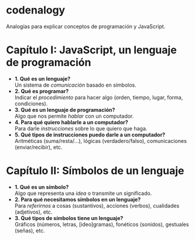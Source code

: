 codenalogy
==========

Analogías para explicar conceptos de programación y JavaScript.

# Capítulo I: JavaScript, un lenguaje de programación

- **1. Qué es un lenguaje?**  
  Un sistema de _*comunicación*_ basado en símbolos.
- **2. Qué es programar?**  
  Indicar el _*procedimiento*_ para hacer algo (orden, tiempo, lugar, forma, condiciones).
- **3. Qué es un lenguaje de programación?**  
  Algo que nos permite _*hablar*_ con un computador.
- **4. Para qué quiero hablarle a un computador?**  
  Para darle _*instrucciones*_ sobre lo que quiero que haga.
- **5. Qué tipos de instrucciones puedo darle a un computador?**  
  Aritméticas (suma/resta/...), lógicas (verdadero/falso), comunicaciones (enviar/recibir), etc.

# Capítulo II: Símbolos de un lenguaje

- **1. Qué es un símbolo?**  
  Algo que representa una _*idea*_ o transmite un significado.
- **2. Para qué necesitamos símbolos en un lenguaje?**  
  Para _*referirnos*_ a cosas (sustantivos), acciones (verbos), cualidades (adjetivos), etc.
- **3. Qué tipos de símbolos tiene un lenguaje?**  
  Gráficos (números, letras, [ideo]gramas), fonéticos (sonidos), gestuales (señas), etc.
